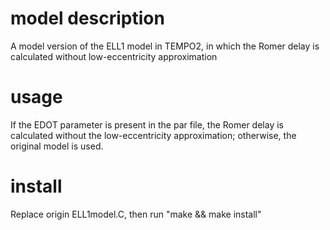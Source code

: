 # model description
A model version of the ELL1 model in TEMPO2, in which the Romer delay is calculated without low-eccentricity approximation

# usage
If the EDOT parameter is present in the par file, the Romer delay is calculated without the low-eccentricity approximation; otherwise, the original model is used.

# install
Replace origin ELL1model.C, then run "make && make install"
